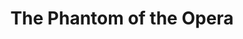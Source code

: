 ---
title: The Phantom of the Opera
poster: phantom.jpg
header: ''
description: >-
  Andrew Lloyd Webber's masterwork is a timeless story of seduction and despair.
  Broadway’s longest running musical!
theater: Majestic Theatre
original_preview: 1988-01-09
original_opening: 1988-01-26
preview: 2021-10-22
opening: 2021-10-22
tonyaward: true
criticspick: false
tags: 
  - Musical
  - Broadway
  - Drama
  - Award Winning
trailer: 'https://www.youtube.com/watch?v=zqXaNYJ3JGg'
website: 'http://www.thephantomoftheopera.com/new-york'
alert: 
tickets:
  - highlight: true
    info: 'http://www.phantombroadwaylottery.com'
    title: $40 Lottery
    type: digitalLottery
  - highlight: false
    info: >-
      On sale when the Majestic Theatre box office opens on a first-come,
      first-serve basis only if the performance is sold out. 10 AM
      Monday–Saturday; noon Sunday. Credit card. 2 tickets per person limit.
      Seat locations determined at the discretion of the box office.
    title: $27 Standing
    type: standing
  - highlight: false
    info: >-
      https://www.telecharge.com/Broadway/The-Phantom-of-the-Opera/Schedules-Prices
    title: $29-$179 
    type: regular
---
